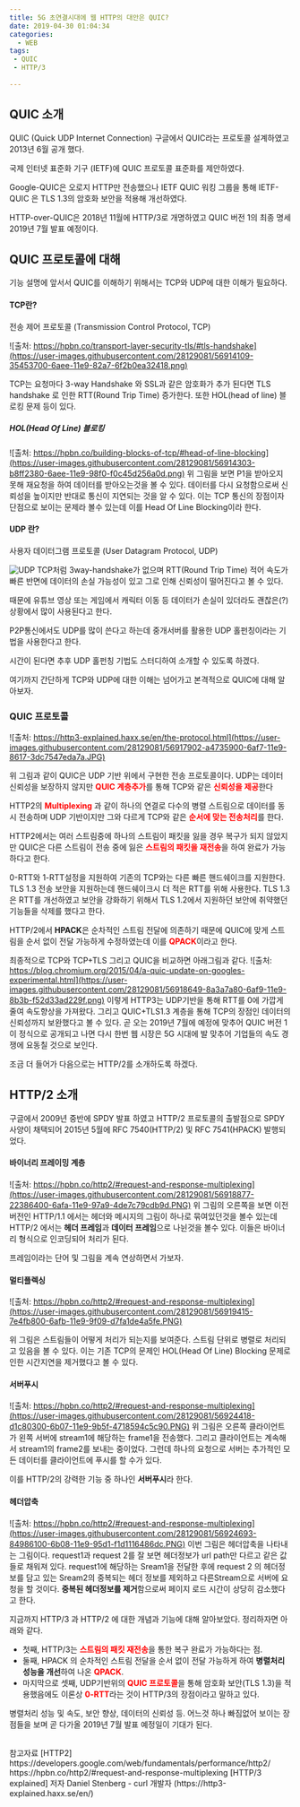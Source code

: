 ```yaml
---
title: 5G 초연결시대에 웹 HTTP의 대안은 QUIC?
date: 2019-04-30 01:04:34
categories:
  - WEB
tags:
 - QUIC
 - HTTP/3
 
---
```


## QUIC 소개 
QUIC (Quick UDP Internet Connection)
구글에서 QUIC라는 프로토콜 설계하였고 2013년 6월 공개 했다.

국제 인터넷 표준화 기구 (IETF)에 QUIC 프로토콜 표준화를 제안하였다.

Google-QUIC은 오로지 HTTP만 전송했으나 IETF QUIC 워킹 그룹을 통해 IETF-QUIC 은 TLS 1.3의 암호화 보안을 적용해 개선하였다.

HTTP-over-QUIC은 2018년 11월에 HTTP/3로 개명하였고 QUIC 버전 1의 최종 명세 2019년 7월 발표 예정이다.

## QUIC 프로토콜에 대해
기능 설명에 앞서서 QUIC를 이해하기 위해서는 TCP와 UDP에 대한 이해가 필요하다.

#### TCP란?
전송 제어 프로토콜
(Transmission Control Protocol, TCP)

![출처: https://hpbn.co/transport-layer-security-tls/#tls-handshake](https://user-images.githubusercontent.com/28129081/56914109-35453700-6aee-11e9-82a7-6f2b0ea32418.png)

TCP는 요청마다 3-way Handshake 와 SSL과 같은 암호화가 추가 된다면 TLS handshake 로 인한 RTT(Round Trip Time) 증가한다.
또한 HOL(head of line) 블로킹 문제 등이 있다.

##### HOL(Head Of Line) 블로킹
![출처: https://hpbn.co/building-blocks-of-tcp/#head-of-line-blocking](https://user-images.githubusercontent.com/28129081/56914303-b8ff2380-6aee-11e9-98f0-f0c45d256a0d.png)
 위 그림을 보면 P1을 받아오지 못해 재요청을 하여 데이터를 받아오는것을 볼 수 있다. 데이터를 다시 요청함으로써 신뢰성을 높이지만 반대로 통신이 지연되는 것을 알 수 있다.
이는 TCP 통신의 장점이자 단점으로 보이는 문제라 볼수 있는데 이를 Head Of Line Blocking이라 한다.

#### UDP 란?
사용자 데이터그램 프로토콜
(User Datagram Protocol, UDP)

![UDP](https://user-images.githubusercontent.com/28129081/56914420-067b9080-6aef-11e9-8752-c69a8028374d.png)
TCP처럼 3way-handshake가 없으며 RTT(Round Trip Time) 적어 속도가 빠른 반면에 데이터의 손실 가능성이 있고 그로 인해 신뢰성이 떨어진다고 볼 수 있다.

때문에 유튜브 영상 또는 게임에서 캐릭터 이동 등 데이터가 손실이 있더라도 괜찮은(?) 상황에서 많이 사용된다고 한다.

P2P통신에서도 UDP를 많이 쓴다고 하는데 중개서버를 활용한 UDP 홀펀칭이라는 기법을 사용한다고 한다.

시간이 된다면 추후 UDP 홀펀칭 기법도 스터디하여 소개할 수 있도록 하겠다.

여기까지 간단하게 TCP와 UDP에 대한 이해는 넘어가고 본격적으로 QUIC에 대해 알아보자.

### QUIC 프로토콜
![출처: https://http3-explained.haxx.se/en/the-protocol.html](https://user-images.githubusercontent.com/28129081/56917902-a4735900-6af7-11e9-8617-3dc7547eda7a.JPG)

위 그림과 같이 QUIC은 UDP 기반 위에서 구현한 전송 프로토콜이다. UDP는 데이터 신뢰성을 보장하지 않지만 <span style="color:red">**QUIC 계층추가**</span>를 통해 TCP와 같은 <span style="color:red">**신뢰성을 제공**</span>한다

HTTP2의 <span style="color:red">**Multiplexing**</span> 과 같이 하나의 연결로 다수의 병렬 스트림으로 데이터를 동시 전송하며 UDP 기반이지만 그와 다르게 TCP와 같은 <span style="color:red">**순서에 맞는 전송처리**</span>를 한다.

HTTP2에서는 여러 스트림중에 하나의 스트림이 패킷을 잃을 경우 복구가 되지 않았지만 QUIC은 다른 스트림이 전송 중에 잃은 <span style="color:red">**스트림의 패킷을 재전송**</span>을 하여 완료가 가능하다고 한다.

0-RTT와 1-RTT설정을 지원하여 기존의 TCP와는 다른 빠른 핸드쉐이크를 지원한다. TLS 1.3 전송 보안을 지원하는데 핸드쉐이크시 더 적은 RTT를 위해 사용한다.
TLS 1.3은 RTT를 개선하였고 보안을 강화하기 위해서 TLS 1.2에서 지원하던 보안에 취약했던 기능들을 삭제를 했다고 한다.

HTTP/2에서 **HPACK**은 순차적인 스트림 전달에 의존하기 때문에 QUIC에 맞게 스트림을 순서 없이 전달 가능하게 수정하였는데 이를 <span style="color:red">**QPACK**</span>이라고 한다.

최종적으로 TCP와 TCP+TLS 그리고 QUIC을 비교하면 아래그림과 같다.
![출처: https://blog.chromium.org/2015/04/a-quic-update-on-googles-experimental.html](https://user-images.githubusercontent.com/28129081/56918649-8a3a7a80-6af9-11e9-8b3b-f52d33ad229f.png)
이렇게 HTTP3는 UDP기반을 통해 RTT를 0에 가깝게 줄여 속도향상을 가져왔다. 그리고 QUIC+TLS1.3 계층을 통해 TCP의 장점인 데이터의 신뢰성까지 보완했다고 볼 수 있다.
곧 오는 2019년 7월에 예정에 맞추어 QUIC 버전 1 이 정식으로 공개되고 나면 다시 한번 웹 시장은 5G 시대에 발 맞추어 기업들의 속도 경쟁에 요동칠 것으로 보인다. 


조금 더 들어가 다음으로는 HTTP/2를 소개하도록 하겠다.
## HTTP/2 소개
구글에서 2009년 중반에 SPDY 발표 하였고 HTTP/2 프로토콜의 출발점으로 SPDY 사양이 채택되어 2015년 5월에 RFC 7540(HTTP/2) 및 RFC 7541(HPACK) 발행되었다.

#### 바이너리 프레이밍 계층
![출처: https://hpbn.co/http2/#request-and-response-multiplexing](https://user-images.githubusercontent.com/28129081/56918877-22386400-6afa-11e9-97a9-4de7c79cdb9d.PNG)
위 그림의 오른쪽을 보면 이전 버전인 HTTP/1.1 에서는 헤더와 메시지의 그림이 하나로 묶여있던것을 볼수 있는데 HTTP/2 에서는 **헤더 프레임**과 **데이터 프레임**으로 나뉜것을 볼수 있다. 이들은 바이너리 형식으로 인코딩되어 처리가 된다.

프레임이라는 단어 및 그림을 계속 연상하면서 가보자.

#### 멀티플렉싱
![출처: https://hpbn.co/http2/#request-and-response-multiplexing](https://user-images.githubusercontent.com/28129081/56919415-7e4fb800-6afb-11e9-9f09-d7fa1de4a5fe.PNG)

위 그림은 스트림들이 어떻게 처리가 되는지를 보여준다. 스트림 단위로 병렬로 처리되고 있음을 볼 수 있다. 
이는 기존 TCP의 문제인 HOL(Head Of Line) Blocking 문제로 인한 시간지연을 제거했다고 볼 수 있다.

#### 서버푸시
![출처: https://hpbn.co/http2/#request-and-response-multiplexing](https://user-images.githubusercontent.com/28129081/56924418-d1c80300-6b07-11e9-9b5f-4718594c5c90.PNG)
위 그림은 오른쪽 클라이언트가 왼쪽 서버에 stream1에 해당하는 frame1을 전송했다. 그리고 클라이언트는 계속해서 stream1의 frame2를 보내는 중이었다.
그런데 하나의 요청으로 서버는 추가적인 모든 데이터를 클라이언트에 푸시를 할 수가 있다.

이를 HTTP/2의 강력한 기능 중 하나인 **서버푸시**라 한다.

#### 헤더압축
![출처: https://hpbn.co/http2/#request-and-response-multiplexing](https://user-images.githubusercontent.com/28129081/56924693-84986100-6b08-11e9-95d1-f1d1116486dc.PNG)
이번 그림은 헤더압축을 나타내는 그림이다. request1과 request 2를 잘 보면 헤더정보가 url path만 다르고 같은 값들로 채워져 있다. 
request1에 해당하는 Sream1을 전달한 후에 request 2 의 헤더정보를 담고 있는 Sream2의 중복되는 헤더 정보를 제외하고 다른Stream으로 서버에 요청을 할 것이다.
**중복된 헤더정보를 제거**함으로써 페이지 로드 시간이 상당히 감소했다고 한다.

지금까지 HTTP/3 과 HTTP/2 에 대한 개념과 기능에 대해 알아보았다.
정리하자면 아래와 같다.
* 첫째, HTTP/3는 <span style="color:red">**스트림의 패킷 재전송**</span>을 통한 복구 완료가 가능하다는 점.
* 둘째, HPACK 의 순차적인 스트림 전달을 순서 없이 전달 가능하게 하여 **병렬처리 성능을 개선**하여 나온 <span style="color:red">**QPACK**</span>.
* 마지막으로 셋째, UDP기반위의 <span style="color:red">**QUIC 프로토콜**</span>을 통해 암호화 보안(TLS 1.3)을 적용했음에도 이론상 <span style="color:red">**0-RTT**</span>라는 것이 HTTP/3의 장점이라고 말하고 있다.

병렬처리 성능 및 속도, 보안 향상, 데이터의 신뢰성 등. 어느것 하나 빠짐없어 보이는 장점들을 보며 곧 다가올 2019년 7월 발표 예정일이 기대가 된다.


<br/>
<div style="font-size:14px;">
참고자료
[HTTP2]
https://developers.google.com/web/fundamentals/performance/http2/
https://hpbn.co/http2/#request-and-response-multiplexing
[HTTP/3 explained]
저자 Daniel Stenberg - curl 개발자 (https://http3-explained.haxx.se/en/)
</div>